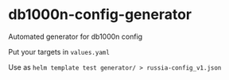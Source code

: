 # db1000n-config-generator
Automated generator for db1000n config

Put your targets in `values.yaml`

Use as `helm template test generator/ > russia-config_v1.json`
